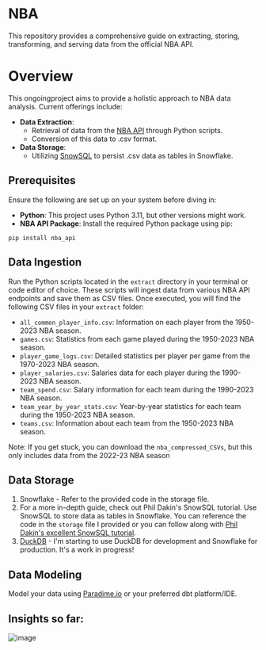 # NBA
This repository provides a comprehensive guide on extracting, storing, transforming, and serving data from the official NBA API.

# Overview
This ongoingproject aims to provide a holistic approach to NBA data analysis. Current offerings include:

 - **Data Extraction**:
    - Retrieval of data from the [NBA API](https://github.com/swar/nba_api) through Python scripts.
    - Conversion of this data to .csv format.
  - **Data Storage**:
    - Utilizing [SnowSQL](https://docs.snowflake.com/en/user-guide/snowsql) to persist .csv data as tables in Snowflake.


## Prerequisites
Ensure the following are set up on your system before diving in:

- **Python**: This project uses Python 3.11, but other versions might work.
- **NBA API Package**: Install the required Python package using pip:
```
pip install nba_api
```

## Data Ingestion

Run the Python scripts located in the `extract` directory in your terminal or code editor of choice. These scripts will ingest data from various NBA API endpoints and save them as CSV files. Once executed, you will find the following CSV files in your `extract` folder:

- `all_common_player_info.csv`: Information on each player from the 1950-2023 NBA season.
- `games.csv`: Statistics from each game played during the 1950-2023 NBA season.
- `player_game_logs.csv`: Detailed statistics per player per game from the 1970-2023 NBA season.
- `player_salaries.csv`: Salaries data for each player during the 1990-2023 NBA season.
- `team_spend.csv`: Salary information for each team during the 1990-2023 NBA season.
- `team_year_by_year_stats.csv`: Year-by-year statistics for each team during the 1950-2023 NBA season.
- `teams.csv`: Information about each team from the 1950-2023 NBA season.

Note: If you get stuck, you can download the `nba_compressed_CSVs`, but this only includes data from the 2022-23 NBA season

## Data Storage
1. Snowflake -  Refer to the provided code in the storage file.
2. For a more in-depth guide, check out Phil Dakin's SnowSQL tutorial.
Use SnowSQL to store data as tables in Snowflake. You can reference the code in the `storage` file I provided or you can follow along with [Phil Dakin's excellent SnowSQL tutorial](https://medium.com/@philipdakin/dbt-snowflake-basic-model-setup-845122814178).
3. [DuckDB](https://duckdb.org/) - I'm starting to use DuckDB for development and Snowflake for production. It's a work in progress! 

## Data Modeling
Model your data using [Paradime.io](https://www.paradime.io/) or your preferred dbt platform/IDE.

## Insights so far:

![image](https://github.com/jpooksy/NBA_Data_Modeling/assets/107123308/3b849e88-7207-4730-aaed-60eb6b476209)

